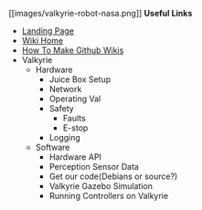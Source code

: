 [[images/valkyrie-robot-nasa.png]]
__Useful Links__
* [Landing Page](http://nasa-jsc-robotics.github.io/valkyrie/)
* [Wiki Home](https://github.com/NASA-JSC-Robotics/valkyrie/wiki)
* [How To Make Github Wikis](How-To-Make-Wikis)
* Valkyrie
  * Hardware
    * Juice Box Setup
    * Network
    * Operating Val
    * Safety
      * Faults
      * E-stop
    * Logging
  * Software
    * Hardware API
    * Perception Sensor Data
    * Get our code(Debians or source?)
    * Valkyrie Gazebo Simulation
    * Running Controllers on Valkyrie
